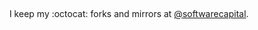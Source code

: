 
##

<p align="center">
  I keep my :octocat: forks and mirrors at <a href="https://github.com/softwarecapital" alt="@softwarecapital">@softwarecapital</a>.
</p>
